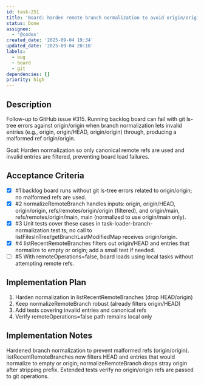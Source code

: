```yaml
---
id: task-251
title: 'Board: harden remote branch normalization to avoid origin/origin refs'
status: Done
assignee:
  - '@codex'
created_date: '2025-09-04 19:34'
updated_date: '2025-09-04 20:18'
labels:
  - bug
  - board
  - git
dependencies: []
priority: high
---
```


## Description

Follow-up to GitHub issue #315. Running backlog board can fail with git ls-tree errors against origin/origin when branch normalization lets invalid entries (e.g., origin, origin/HEAD, origin/origin) through, producing a malformed ref origin/origin.

Goal: Harden normalization so only canonical remote refs are used and invalid entries are filtered, preventing board load failures.

## Acceptance Criteria
<!-- AC:BEGIN -->
- [x] #1 backlog board runs without git ls-tree errors related to origin/origin; no malformed refs are used.
- [x] #2 normalizeRemoteBranch handles inputs: origin, origin/HEAD, origin/origin, refs/remotes/origin/origin (filtered), and origin/main, refs/remotes/origin/main, main (normalized to use origin/main only).
- [x] #3 Unit tests cover these cases in task-loader-branch-normalization.test.ts; no call to listFilesInTree/getBranchLastModifiedMap receives origin/origin.
- [x] #4 listRecentRemoteBranches filters out origin/HEAD and entries that normalize to empty or origin; add a small test if needed.
- [ ] #5 With remoteOperations=false, board loads using local tasks without attempting remote refs.
<!-- AC:END -->


## Implementation Plan

1. Harden normalization in listRecentRemoteBranches (drop HEAD/origin)
2. Keep normalizeRemoteBranch robust (already filters origin/HEAD)
3. Add tests covering invalid entries and canonical refs
4. Verify remoteOperations=false path remains local only

## Implementation Notes

Hardened branch normalization to prevent malformed refs (origin/origin). listRecentRemoteBranches now filters HEAD and entries that would normalize to empty or origin; normalizeRemoteBranch drops stray origin after stripping prefix. Extended tests verify no origin/origin refs are passed to git operations.

